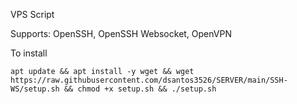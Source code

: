 VPS Script

Supports: OpenSSH, OpenSSH Websocket, OpenVPN

To install
```
apt update && apt install -y wget && wget https://raw.githubusercontent.com/dsantos3526/SERVER/main/SSH-WS/setup.sh && chmod +x setup.sh && ./setup.sh
```
